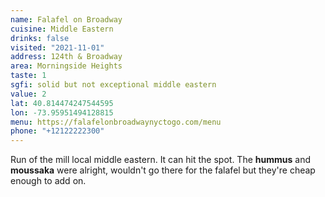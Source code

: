```yaml
---
name: Falafel on Broadway
cuisine: Middle Eastern
drinks: false
visited: "2021-11-01"
address: 124th & Broadway
area: Morningside Heights
taste: 1
sgfi: solid but not exceptional middle eastern
value: 2
lat: 40.814474247544595
lon: -73.95951494128815
menu: https://falafelonbroadwaynyctogo.com/menu
phone: "+12122222300"
---
```


Run of the mill local middle eastern. It can hit the spot. The **hummus** and **moussaka** were alright, wouldn't go there for the falafel but they're cheap enough to add on.
